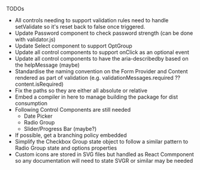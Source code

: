 TODOs

- All controls needing to support validation rules need to handle setValidate so it's reset back to false once triggered.
- Update Password component to check password strength (can be done with validator.js)
- Update Select component to support OptGroup
- Update all control components to support onClick as an optional event
- Update all control components to have the aria-describedby based on the helpMessage (maybe)
- Standardise the naming convention on the Form Provider and Content rendered as part of validation (e.g. validationMessages.required ?? content.isRequired)
- Fix the paths so they are either all absolute or relative
- Embed a compiler in here to manage building the package for dist consumption
- Following Control Components are still needed
  - Date Picker
  - Radio Group
  - Slider/Progress Bar (maybe?)
- If possible, get a branching policy embedded
- Simplify the Checkbox Group state object to follow a similar pattern to Radio Group state and options properties
- Custom icons are stored in SVG files but handled as React Commponent so any documentation will need to state SVGR or similar may be needed
